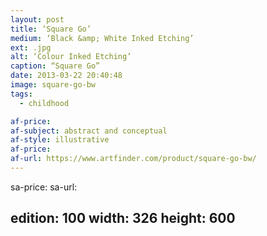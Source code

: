 ```yaml
---
layout: post
title: ‘Square Go’
medium: ‘Black &amp; White Inked Etching’
ext: .jpg
alt: ‘Colour Inked Etching’
caption: “Square Go”
date: 2013-03-22 20:40:48
image: square-go-bw
tags:
  - childhood

af-price:
af-subject: abstract and conceptual
af-style: illustrative
af-price:
af-url: https://www.artfinder.com/product/square-go-bw/
---
```



sa-price:
sa-url:

edition: 100
width: 326
height: 600
---

